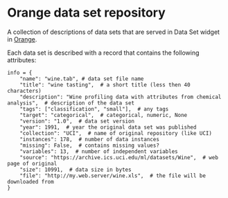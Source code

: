 # Orange data set repository

A collection of descriptions of data sets that are served in Data Set widget in [Orange](http://orange.biolab.si).

Each data set is described with a record that contains the following attributes:

    info = {
        "name": "wine.tab", # data set file name
        "title": "wine tasting",  # a short title (less then 40 characters)
        "description": "Wine profiling data with attributes from chemical analysis",  # description of the data set
        "tags": ["classification", "small"],  # any tags
        "target": "categorical",  # categorical, numeric, None
        "version": "1.0",  # data set version
        "year": 1991,  # year the original data set was published
        "collection": "UCI",  # name of original repository (like UCI)
        "instances": 178,  # number of data instances
        "missing": False,  # contains missing values?
        "variables": 13,  # number of independent variables
        "source": "https://archive.ics.uci.edu/ml/datasets/Wine",  # web page of original
        "size": 10991,  # data size in bytes
        "file": "http://my.web.server/wine.xls",  # the file will be downloaded from
    }
